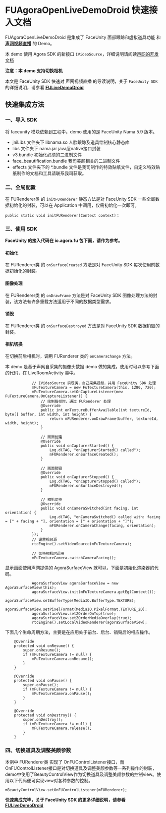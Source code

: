 # FUAgoraOpenLiveDemoDroid 快速接入文档

FUAgoraOpenLiveDemoDroid 是集成了 FaceUnity 面部跟踪和虚拟道具功能 和 **[声网视频直播](https://docs.agora.io/cn/Agora%20Platform/downloads)** 的 Demo。

本 demo 使用 Agora SDK 的新接口 `IVideoSource`，详细说明请阅读[声网的开发文档](https://docs.agora.io/cn/)

**注意：本 demo 支持切换相机**

本文是 FaceUnity SDK 快速对 声网视频直播 的导读说明，关于 `FaceUnity SDK` 的详细说明，请参看 **[FULiveDemoDroid](https://github.com/Faceunity/FULiveDemoDroid/tree/dev)**

## 快速集成方法

### 一、导入 SDK

将 faceunity 模块依赖到工程中，demo 使用的是 FaceUnity Nama 5.9 版本。

- jniLibs 文件夹下 libnama.so 人脸跟踪及道具绘制核心静态库
- libs 文件夹下 nama.jar java层native接口封装
- v3.bundle 初始化必须的二进制文件
- face_beautification.bundle 我司美颜相关的二进制文件
- effects 文件夹下的 *.bundle 文件是我司制作的特效贴纸文件，自定义特效贴纸制作的文档和工具请联系我司获取。

### 二、全局配置

在 FURenderer类 的  `initFURenderer` 静态方法是对 FaceUnity SDK 一些全局数据初始化的封装，可以在 Application 中调用，仅需初始化一次即可。

```
public static void initFURenderer(Context context)；
```

### 三、使用 SDK

**FaceUnity 的接入代码在 io.agora.fu 包下面，请作为参考。**

#### 初始化

在 FURenderer类 的  `onSurfaceCreated` 方法是对 FaceUnity SDK 每次使用前数据初始化的封装。

#### 图像处理

在 FURenderer类 的  `onDrawFrame` 方法是对 FaceUnity SDK 图像处理方法的封装，该方法有许多重载方法适用于不同的数据类型需求。

#### 销毁

在 FURenderer类 的  `onSurfaceDestroyed` 方法是对 FaceUnity SDK 数据销毁的封装。

#### 相机切换

在切换前后相机时，调用 FURenderer 类的 `onCameraChange` 方法。


本 demo 是基于声网自采集的摄像头数据 demo 做的集成，使用时可以参考下面的代码，在 LiveRoomActivity 类中。

```
            // IVideoSource 实现类，自己采集视频，并用 FaceUnity SDK 处理
            mFuTextureCamera = new FuTextureCamera(this, 1280, 720);
            mFuTextureCamera.setOnCaptureListener(new FuTextureCamera.OnCaptureListener() {
                // 绘制每帧时，通过 FURenderer 处理
                @Override
                public int onTextureBufferAvailable(int textureId, byte[] buffer, int width, int height) {
                    return mFURenderer.onDrawFrame(buffer, textureId, width, height);
                }

                // 画面创建
                @Override
                public void onCapturerStarted() {
                    Log.d(TAG, "onCapturerStarted() called");
                    mFURenderer.onSurfaceCreated();
                }

                // 画面销毁
                @Override
                public void onCapturerStopped() {
                    Log.d(TAG, "onCapturerStopped() called");
                    mFURenderer.onSurfaceDestroyed();
                }

                // 相机切换
                @Override
                public void onCameraSwitched(int facing, int orientation) {
                    Log.d(TAG, "onCameraSwitched() called with: facing = [" + facing + "], orientation = [" + orientation + "]");
                    mFURenderer.onCameraChange(facing, orientation);
                }
            });
            // 设置视频源
            rtcEngine().setVideoSource(mFuTextureCamera);
            
            // 切换相机时调用
            mFuTextureCamera.switchCameraFacing();

```

显示画面使用声网提供的 AgoraSurfaceView 就可以，下面是初始化渲染器的代码。
```
            AgoraSurfaceView agoraSurfaceView = new AgoraSurfaceView(this);
            agoraSurfaceView.init(mFuTextureCamera.getEglContext());
            agoraSurfaceView.setBufferType(MediaIO.BufferType.TEXTURE);
            agoraSurfaceView.setPixelFormat(MediaIO.PixelFormat.TEXTURE_2D);
            agoraSurfaceView.setZOrderOnTop(true);
            agoraSurfaceView.setZOrderMediaOverlay(true);
            rtcEngine().setLocalVideoRenderer(agoraSurfaceView);
```

下面几个生命周期方法，主要是在应用处于前台、后台、销毁后的相应操作。
```
    @Override
    protected void onResume() {
        super.onResume();
        if (mFuTextureCamera != null) {
            mFuTextureCamera.onResume();
        }
    }

    @Override
    protected void onPause() {
        super.onPause();
        if (mFuTextureCamera != null) {
            mFuTextureCamera.onPause();
        }
    }

    @Override
    protected void onDestroy() {
        super.onDestroy();
        if (mFuTextureCamera != null) {
            mFuTextureCamera.release();
        }
    }
```

### 四、切换道具及调整美颜参数

本例中 FURenderer类 实现了 OnFUControlListener接口，而OnFUControlListener接口是对切换道具及调整美颜参数等一系列操作的封装，demo中使用了BeautyControlView作为切换道具及调整美颜参数的控制view。使用以下代码便可实现view对各种参数的控制。

```
mBeautyControlView.setOnFUControlListener(mFURenderer);
```

**快速集成完毕，关于 FaceUnity SDK 的更多详细说明，请参看 [FULiveDemoDroid](https://github.com/Faceunity/FULiveDemoDroid/tree/dev)**